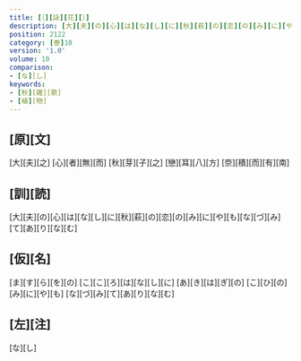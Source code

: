 ```yaml
---
title: [（][詠][花][）]
description: [大][夫][の][心][は][な][し][に][秋][萩][の][恋][の][み][に][や][も][な][づ][み][て][あ][り][な][む]
position: 2122
category: [巻]10
version: '1.0'
volume: 10
comparison:
- [な][し]
keywords:
- [秋][雑][歌]
- [植][物]
---
```


## [原][文]

[大][夫][之] [心][者][無][而] [秋][芽][子][之] [戀][耳][八][方] [奈][積][而][有][南]

## [訓][読]

[大][夫][の][心][は][な][し][に][秋][萩][の][恋][の][み][に][や][も][な][づ][み][て][あ][り][な][む]

## [仮][名]

[ま][す][ら][を][の] [こ][こ][ろ][は][な][し][に] [あ][き][は][ぎ][の] [こ][ひ][の][み][に][や][も] [な][づ][み][て][あ][り][な][む]

## [左][注]

[な][し]
